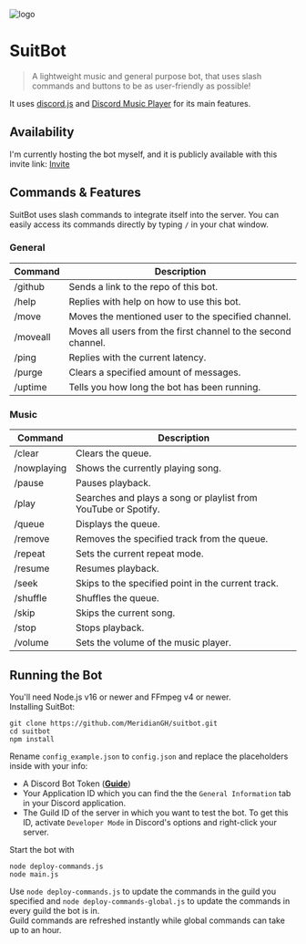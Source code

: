 ![logo](https://repository-images.githubusercontent.com/406747355/0c0fcbbd-8dab-4259-a5d6-d8cc5069ef37)

# SuitBot

> A lightweight music and general purpose bot, that uses slash commands and buttons to be as user-friendly as possible!

It uses [discord.js](https://discord.js.org/) and [Discord Music Player](https://discord-music-player.js.org/) for its main features.

## Availability
I'm currently hosting the bot myself, and it is publicly available with this invite link:
[Invite](https://discord.com/api/oauth2/authorize?client_id=887122733010411611&permissions=2167425024&scope=bot%20applications.commands)

## Commands & Features
SuitBot uses slash commands to integrate itself into the server. You can easily access its commands directly by typing `/` in your chat window.

### General
Command      | Description
------------ | ---
/github      | Sends a link to the repo of this bot.
/help        | Replies with help on how to use this bot.
/move        | Moves the mentioned user to the specified channel.
/moveall     | Moves all users from the first channel to the second channel.
/ping        | Replies with the current latency.
/purge       | Clears a specified amount of messages.
/uptime      | Tells you how long the bot has been running.

### Music
Command      | Description
------------ | ---
/clear       | Clears the queue.
/nowplaying  | Shows the currently playing song.
/pause       | Pauses playback.
/play        | Searches and plays a song or playlist from YouTube or Spotify.
/queue       | Displays the queue.
/remove      | Removes the specified track from the queue.
/repeat      | Sets the current repeat mode.
/resume      | Resumes playback.
/seek        | Skips to the specified point in the current track.
/shuffle     | Shuffles the queue.
/skip        | Skips the current song.
/stop        | Stops playback.
/volume      | Sets the volume of the music player.


## Running the Bot
You'll need Node.js v16 or newer and FFmpeg v4 or newer.\
Installing SuitBot:

```shell
git clone https://github.com/MeridianGH/suitbot.git
cd suitbot
npm install
```
Rename `config_example.json` to `config.json` and replace the placeholders inside with your info: 
- A Discord Bot Token (**[Guide](https://discordjs.guide/preparations/setting-up-a-bot-application.html#creating-your-bot)**)
- Your Application ID which you can find the the `General Information` tab in your Discord application.
- The Guild ID of the server in which you want to test the bot. To get this ID, activate `Developer Mode` in Discord's options and right-click your server.

Start the bot with
```shell
node deploy-commands.js
node main.js
```

Use `node deploy-commands.js` to update the commands in the guild you specified and `node deploy-commands-global.js` to update the commands in every guild the bot is in.\
Guild commands are refreshed instantly while global commands can take up to an hour.